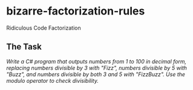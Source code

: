# bizarre-factorization-rules
Ridiculous Code Factorization

## The Task

_Write a C# program that outputs numbers from 1 to 100 in decimal form, replacing numbers divisible by 3 with "Fizz", numbers divisible by 5 with "Buzz", and numbers divisible by both 3 and 5 with "FizzBuzz". Use the modulo operator to check divisibility._
